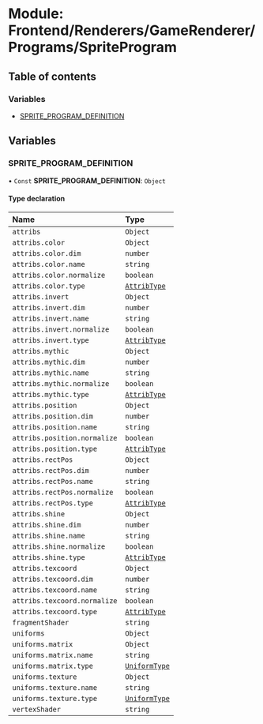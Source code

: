 # Module: Frontend/Renderers/GameRenderer/Programs/SpriteProgram

## Table of contents

### Variables

- [SPRITE_PROGRAM_DEFINITION](Frontend_Renderers_GameRenderer_Programs_SpriteProgram.md#sprite_program_definition)

## Variables

### SPRITE_PROGRAM_DEFINITION

• `Const` **SPRITE_PROGRAM_DEFINITION**: `Object`

#### Type declaration

| Name                         | Type                                                                                 |
| :--------------------------- | :----------------------------------------------------------------------------------- |
| `attribs`                    | `Object`                                                                             |
| `attribs.color`              | `Object`                                                                             |
| `attribs.color.dim`          | `number`                                                                             |
| `attribs.color.name`         | `string`                                                                             |
| `attribs.color.normalize`    | `boolean`                                                                            |
| `attribs.color.type`         | [`AttribType`](../enums/Frontend_Renderers_GameRenderer_EngineTypes.AttribType.md)   |
| `attribs.invert`             | `Object`                                                                             |
| `attribs.invert.dim`         | `number`                                                                             |
| `attribs.invert.name`        | `string`                                                                             |
| `attribs.invert.normalize`   | `boolean`                                                                            |
| `attribs.invert.type`        | [`AttribType`](../enums/Frontend_Renderers_GameRenderer_EngineTypes.AttribType.md)   |
| `attribs.mythic`             | `Object`                                                                             |
| `attribs.mythic.dim`         | `number`                                                                             |
| `attribs.mythic.name`        | `string`                                                                             |
| `attribs.mythic.normalize`   | `boolean`                                                                            |
| `attribs.mythic.type`        | [`AttribType`](../enums/Frontend_Renderers_GameRenderer_EngineTypes.AttribType.md)   |
| `attribs.position`           | `Object`                                                                             |
| `attribs.position.dim`       | `number`                                                                             |
| `attribs.position.name`      | `string`                                                                             |
| `attribs.position.normalize` | `boolean`                                                                            |
| `attribs.position.type`      | [`AttribType`](../enums/Frontend_Renderers_GameRenderer_EngineTypes.AttribType.md)   |
| `attribs.rectPos`            | `Object`                                                                             |
| `attribs.rectPos.dim`        | `number`                                                                             |
| `attribs.rectPos.name`       | `string`                                                                             |
| `attribs.rectPos.normalize`  | `boolean`                                                                            |
| `attribs.rectPos.type`       | [`AttribType`](../enums/Frontend_Renderers_GameRenderer_EngineTypes.AttribType.md)   |
| `attribs.shine`              | `Object`                                                                             |
| `attribs.shine.dim`          | `number`                                                                             |
| `attribs.shine.name`         | `string`                                                                             |
| `attribs.shine.normalize`    | `boolean`                                                                            |
| `attribs.shine.type`         | [`AttribType`](../enums/Frontend_Renderers_GameRenderer_EngineTypes.AttribType.md)   |
| `attribs.texcoord`           | `Object`                                                                             |
| `attribs.texcoord.dim`       | `number`                                                                             |
| `attribs.texcoord.name`      | `string`                                                                             |
| `attribs.texcoord.normalize` | `boolean`                                                                            |
| `attribs.texcoord.type`      | [`AttribType`](../enums/Frontend_Renderers_GameRenderer_EngineTypes.AttribType.md)   |
| `fragmentShader`             | `string`                                                                             |
| `uniforms`                   | `Object`                                                                             |
| `uniforms.matrix`            | `Object`                                                                             |
| `uniforms.matrix.name`       | `string`                                                                             |
| `uniforms.matrix.type`       | [`UniformType`](../enums/Frontend_Renderers_GameRenderer_EngineTypes.UniformType.md) |
| `uniforms.texture`           | `Object`                                                                             |
| `uniforms.texture.name`      | `string`                                                                             |
| `uniforms.texture.type`      | [`UniformType`](../enums/Frontend_Renderers_GameRenderer_EngineTypes.UniformType.md) |
| `vertexShader`               | `string`                                                                             |
